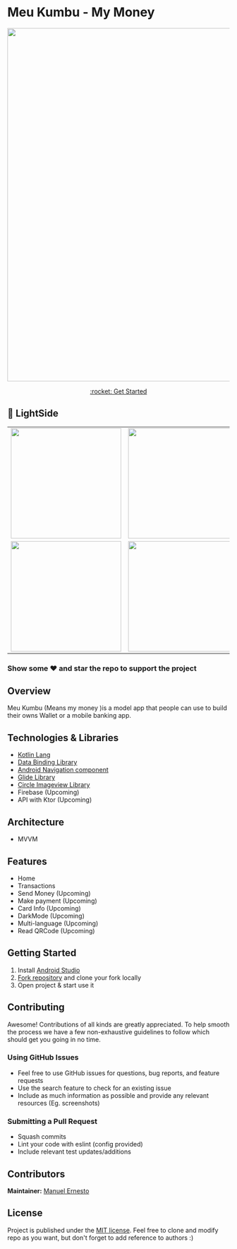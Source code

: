 # Meu Kumbu - My Money 

<p align="center">
<img width="800px"  src="https://imgur.com/MzXDDvQ.png">
</p>

<p align="center"><a href="#getting-started">:rocket: Get Started</a></p>

## 📸 LightSide
|                                      |                                      | 
| :----------------------------------: | :----------------------------------: |
| <img width="250px"  src="https://i.imgur.com/doMUSM1.png"> | <img width="250px"  src="https://i.imgur.com/1BtUGC6.png"> |
| <img width="250px"  src="https://i.imgur.com/lbPV3lP.png"> | <img width="250px"  src="https://i.imgur.com/3LLoXUZ.png"> |


### Show some :heart: and star the repo to support the project

## Overview

Meu Kumbu (Means my money )is a model app that people can use to build their owns Wallet or a mobile banking app.

## Technologies & Libraries

- [Kotlin Lang](https://kotlinlang.org/)
- [Data Binding Library](https://developer.android.com/topic/libraries/data-binding)
- [Android Navigation component](https://developer.android.com/guide/navigation/navigation-getting-started)
- [Glide Library](https://github.com/bumptech/glide)
- [Circle Imageview Library](https://github.com/hdodenhof/CircleImageView)
- Firebase (Upcoming)
- API with Ktor (Upcoming)

## Architecture

- MVVM

## Features

- Home 
- Transactions 
- Send Money (Upcoming)
- Make payment (Upcoming)
- Card Info (Upcoming)
- DarkMode (Upcoming)
- Multi-language (Upcoming)
- Read QRCode (Upcoming)

## Getting Started

1. Install [Android Studio](https://developer.android.com/studio/?gclid=CjwKCAjw44jrBRAHEiwAZ9igKDTErwXeJfsoSCzU_FxcmUz3sB4hZX-zHOCz1fyjhRgNApwJE9eSYBoC1aYQAvD_BwE)
1. [Fork repository](https://github.com/manuelernesto/meu_kumbu) and clone your fork locally
1. Open project & start use it

## Contributing

Awesome! Contributions of all kinds are greatly appreciated. To help smooth the process we have a few non-exhaustive guidelines to follow which should get you going in no time.

### Using GitHub Issues

- Feel free to use GitHub issues for questions, bug reports, and feature requests
- Use the search feature to check for an existing issue
- Include as much information as possible and provide any relevant resources (Eg. screenshots)

### Submitting a Pull Request

- Squash commits
- Lint your code with eslint (config provided)
- Include relevant test updates/additions

## Contributors

**Maintainer:** [Manuel Ernesto](https://github.com/manuelernesto)

## License

Project is published under the [MIT license](/LICENSE.md).
Feel free to clone and modify repo as you want, but don't forget to add reference to authors :)